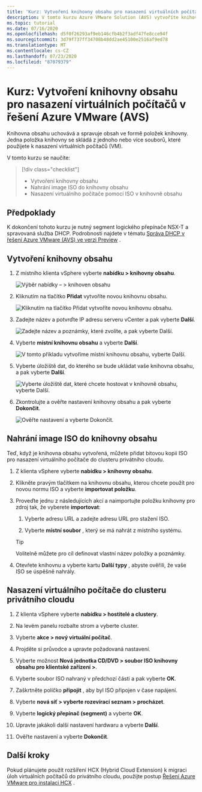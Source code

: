 ```yaml
---
title: 'Kurz: Vytvoření knihovny obsahu pro nasazení virtuálních počítačů v řešení Azure VMware (AVS)'
description: V tomto kurzu Azure VMware Solution (AVS) vytvoříte knihovnu obsahu pro nasazení virtuálního počítače v privátním cloudu služby AVS.
ms.topic: tutorial
ms.date: 07/16/2020
ms.openlocfilehash: d5f0f26293af9eb146cfb4b2f3adf47fe8cce94f
ms.sourcegitcommit: 3d79f737ff34708b48dd2ae45100e2516af9ed78
ms.translationtype: MT
ms.contentlocale: cs-CZ
ms.lasthandoff: 07/23/2020
ms.locfileid: "87079379"
---
```

# <a name="tutorial-create-a-content-library-to-deploy-vms-in-azure-vmware-solution-avs"></a>Kurz: Vytvoření knihovny obsahu pro nasazení virtuálních počítačů v řešení Azure VMware (AVS)

Knihovna obsahu uchovává a spravuje obsah ve formě položek knihovny. Jedna položka knihovny se skládá z jednoho nebo více souborů, které použijete k nasazení virtuálních počítačů (VM). 
 
V tomto kurzu se naučíte:
> [!div class="checklist"]
> * Vytvoření knihovny obsahu
> * Nahrání image ISO do knihovny obsahu
> * Nasazení virtuálního počítače pomocí ISO v knihovně obsahu

## <a name="prerequisites"></a>Předpoklady

K dokončení tohoto kurzu je nutný segment logického přepínače NSX-T a spravovaná služba DHCP.  Podrobnosti najdete v tématu [Správa DHCP v řešení Azure VMware (AVS) ve verzi Preview](manage-dhcp.md) .

## <a name="create-a-content-library"></a>Vytvoření knihovny obsahu

1. Z místního klienta vSphere vyberte **nabídku > knihovny obsahu**.

   ![Výběr nabídky – > knihoven obsahu](./media/content-library/vsphere-menu-content-libraries.png)

1. Kliknutím na tlačítko **Přidat** vytvoříte novou knihovnu obsahu.

   ![Kliknutím na tlačítko Přidat vytvoříte novou knihovnu obsahu.](./media/content-library/create-new-content-library.png)

1. Zadejte název a potvrďte IP adresu serveru vCenter a pak vyberte **Další**.

   ![Zadejte název a poznámky, které zvolíte, a pak vyberte Další.](./media/content-library/new-content-library-step1.png)

1. Vyberte **místní knihovnu obsahu** a vyberte **Další**.

   ![V tomto příkladu vytvoříme místní knihovnu obsahu, vyberte Další.](./media/content-library/new-content-library-step2.png)

1. Vyberte úložiště dat, do kterého se bude ukládat vaše knihovna obsahu, a pak vyberte **Další**.

   ![Vyberte úložiště dat, které chcete hostovat v knihovně obsahu, vyberte Další.](./media/content-library/new-content-library-step3.png)

1. Zkontrolujte a ověřte nastavení knihovny obsahu a pak vyberte **Dokončit**.

   ![Ověřte nastavení a vyberte Dokončit.](./media/content-library/new-content-library-step4.png)

## <a name="upload-an-iso-image-to-the-content-library"></a>Nahrání image ISO do knihovny obsahu

Teď, když je knihovna obsahu vytvořená, můžete přidat bitovou kopii ISO pro nasazení virtuálního počítače do clusteru privátního cloudu. 

1. Z klienta vSphere vyberte **nabídku > knihovny obsahu**.

1. Klikněte pravým tlačítkem na knihovnu obsahu, kterou chcete použít pro novou normu ISO a vyberte **importovat položku**.

1. Proveďte jednu z následujících akcí a naimportujte položku knihovny pro zdroj tak, že vyberete **importovat**:
   1. Vyberte adresu URL a zadejte adresu URL pro stažení ISO.

   1. Vyberte **místní soubor** , který se má nahrát z místního systému.

   > [!TIP]
   > Volitelně můžete pro cíl definovat vlastní název položky a poznámky.

1. Otevřete knihovnu a vyberte kartu **Další typy** , abyste ověřili, že vaše ISO se úspěšně nahrály.


## <a name="deploy-a-vm-to-a-private-cloud-cluster"></a>Nasazení virtuálního počítače do clusteru privátního cloudu

1. Z klienta vSphere vyberte **nabídku > hostitelé a clustery**.

1. Na levém panelu rozbalte strom a vyberte cluster.

1. Vyberte **akce > nový virtuální počítač**.

1. Projděte si průvodce a upravte požadovaná nastavení.

1. Vyberte možnost **Nová jednotka CD/DVD > soubor ISO knihovny obsahu pro klientské zařízení >**.

1. Vyberte soubor ISO nahraný v předchozí části a pak vyberte **OK**.

1. Zaškrtněte políčko **připojit** , aby byl ISO připojen v čase napájení.

1. Vyberte **nová síť > vyberte rozevírací seznam > procházet**.

1. Vyberte **logický přepínač (segment)** a vyberte **OK**.

1. Upravte jakákoli další nastavení hardwaru a vyberte **Další**.

1. Ověřte nastavení a vyberte **Dokončit**.


## <a name="next-steps"></a>Další kroky

Pokud plánujete použít rozšíření HCX (Hybrid Cloud Extension) k migraci úloh virtuálních počítačů do privátního cloudu, použijte postup [Řešení Azure VMware pro instalaci HCX](hybrid-cloud-extension-installation.md) .

<!-- LINKS - external-->

<!-- LINKS - internal -->